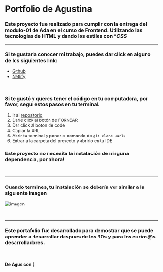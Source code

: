 # Portfolio de Agustina

### Este proyecto fue realizado para cumplir con la entrega del modulo-01 de Ada en el curso de Frontend. Utilizando las tecnologias de **HTML** y dando los estilos con **CSS*

***

### Si te gustaria conocer mi trabajo, puedes dar click en alguno de los siguientes link:

- [Github](https://agustinasc.github.io/Proyecto/)
- [Netlify](https://upbeat-fermat-8faa3b.netlify.app/.)

<br>

### Si te gustó y queres tener el código en tu computadora, por favor, seguí estos pasos en tu terminal. 


1. Ir al [repositorio](https://github.com/agustinasc/Proyecto)
2. Darle click al botón de FORKEAR
3. Dar click al boton de code
4. Copiar la URL
5. Abrir tu terminal y poner el comando de 
```git clone <url>```
6. Entrar a la carpeta del proyecto y abrirlo en tu IDE

### Este proyecto no necesita la instalación de ninguna dependencia, por ahora!

<br>

***

### Cuando termines, tu instalación se debería ver similar a la siguiente imagen 
![imagen](./css/img/screen-proyecto.png)

<br>

***

### Este portafolio fue desarrollado para demostrar que se puede aprender a desarrollar despues de los 30s y para los curios@s desarrolladores.

<br>

#### De Agus con 💜
